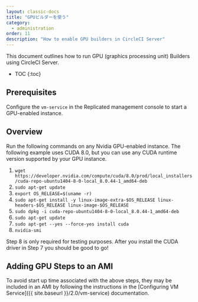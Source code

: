 ```yaml
---
layout: classic-docs
title: "GPUビルダーを使う"
category:
  - administration
order: 11
description: "How to enable GPU builders in CircleCI Server"
---
```

This document outlines how to run GPU (graphics processing unit) Builders using CircleCI Server.

* TOC {:toc}

## Prerequisites

Configure the `vm-service` in the Replicated management console to start a GPU-enabled instance.

## Overview

Run the following commands on any Nvidia GPU-enabled instance. The following example uses CUDA 8.0, but you can use any CUDA runtime version supported by your GPU instance.

1. `wget https://developer.nvidia.com/compute/cuda/8.0/prod/local_installers/cuda-repo-ubuntu1404-8-0-local_8.0.44-1_amd64-deb` 
2. `sudo apt-get update`
3. `export OS_RELEASE=$(uname -r)`
4. `sudo apt-get install -y linux-image-extra-$OS_RELEASE linux-headers-$OS_RELEASE linux-image-$OS_RELEASE`
5. `sudo dpkg -i cuda-repo-ubuntu1404-8-0-local_8.0.44-1_amd64-deb`
6. `sudo apt-get update`
7. `sudo apt-get --yes --force-yes install cuda`
8. `nvidia-smi`

Step 8 is only required for testing purposes. After you install the CUDA driver in Step 7 you should be good to go!

## Adding GPU Steps to an AMI

To avoid start up time associated with the above steps, they may be included in an AMI by following the instructions in the [Configuring VM Service]({{ site.baseurl }}/2.0/vm-service) documentation.